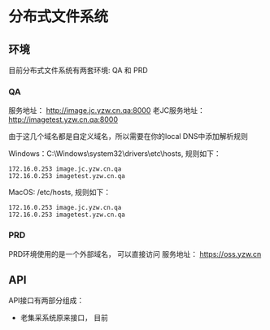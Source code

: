 # 分布式文件系统
## 环境
目前分布式文件系统有两套环境: QA 和 PRD

### QA
服务地址： http://image.jc.yzw.cn.qa:8000
老JC服务地址： http://imagetest.yzw.cn.qa:8000

由于这几个域名都是自定义域名，所以需要在你的local DNS中添加解析规则

Windows：C:\Windows\system32\drivers\etc\hosts, 规则如下：
```text
172.16.0.253 image.jc.yzw.cn.qa
172.16.0.253 imagetest.yzw.cn.qa
```

MacOS: /etc/hosts, 规则如下：
```text
172.16.0.253 image.jc.yzw.cn.qa
172.16.0.253 imagetest.yzw.cn.qa
```

### PRD
PRD环境使用的是一个外部域名， 可以直接访问
服务地址： https://oss.yzw.cn



## API

API接口有两部分组成：

- 老集采系统原来接口， 目前